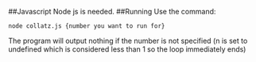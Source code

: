 ##Javascript
Node js is needed.
##Running
Use the command:

`node collatz.js {number you want to run for}`

The program will output nothing if the number is not specified (n is set to undefined which is considered less than 1 so the loop immediately ends)
